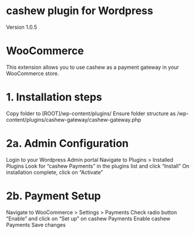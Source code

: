 # cashew plugin for Wordpress
Version 1.0.5

# WooCommerce
This extension allows you to use cashew as a payment gateway in your WooCommerce store.

# 1. Installation steps
Copy folder to [ROOT]/wp-content/plugins/
Ensure folder structure as /wp-content/plugins/cashew-gateway/cashew-gateway.php
# 2a. Admin Configuration
Login to your Wordpress Admin portal
Navigate to Plugins > Installed Plugins
Look for “cashew Payments” in the plugins list and click “Install”
On installation complete, click on “Activate”
# 2b. Payment Setup
Navigate to WooCommerce > Settings > Payments
Check radio button “Enable” and click on “Set up” on cashew Payments
Enable cashew Payments
Save changes
